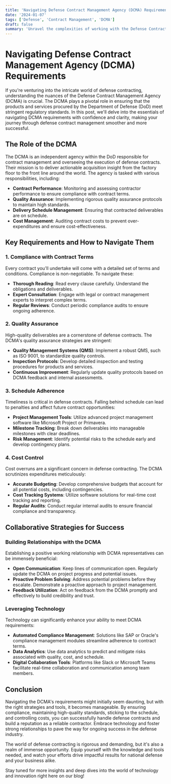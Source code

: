 ```yaml
---
title: 'Navigating Defense Contract Management Agency (DCMA) Requirements'
date: '2024-01-07'
tags: ['Defense', 'Contract Management', 'DCMA']
draft: false
summary: 'Unravel the complexities of working with the Defense Contract Management Agency (DCMA) and learn how to navigate its requirements efficiently. From compliance to collaboration, this guide offers actionable insights for contractors aiming to succeed in the defense sector.'
---
```


# Navigating Defense Contract Management Agency (DCMA) Requirements

If you're venturing into the intricate world of defense contracting, understanding the nuances of the Defense Contract Management Agency (DCMA) is crucial. The DCMA plays a pivotal role in ensuring that the products and services procured by the Department of Defense (DoD) meet stringent regulatory standards. In this post, we'll delve into the essentials of navigating DCMA requirements with confidence and clarity, making your journey through defense contract management smoother and more successful.

## The Role of the DCMA

The DCMA is an independent agency within the DoD responsible for contract management and overseeing the execution of defense contracts. Their mission is to deliver actionable acquisition insight from the factory floor to the front line around the world. The agency is tasked with various responsibilities, including:

- **Contract Performance**: Monitoring and assessing contractor performance to ensure compliance with contract terms.
- **Quality Assurance**: Implementing rigorous quality assurance protocols to maintain high standards.
- **Delivery Schedule Management**: Ensuring that contracted deliverables are on schedule.
- **Cost Management**: Auditing contract costs to prevent over-expenditures and ensure cost-effectiveness.

## Key Requirements and How to Navigate Them

### 1. **Compliance with Contract Terms**

Every contract you'll undertake will come with a detailed set of terms and conditions. Compliance is non-negotiable. To navigate these:

- **Thorough Reading**: Read every clause carefully. Understand the obligations and deliverables.
- **Expert Consultation**: Engage with legal or contract management experts to interpret complex terms.
- **Regular Reviews**: Conduct periodic compliance audits to ensure ongoing adherence.

### 2. **Quality Assurance**

High-quality deliverables are a cornerstone of defense contracts. The DCMA's quality assurance strategies are stringent:

- **Quality Management Systems (QMS)**: Implement a robust QMS, such as ISO 9001, to standardize quality controls.
- **Inspection Protocols**: Develop detailed inspection and testing procedures for products and services.
- **Continuous Improvement**: Regularly update quality protocols based on DCMA feedback and internal assessments.

### 3. **Schedule Adherence**

Timeliness is critical in defense contracts. Falling behind schedule can lead to penalties and affect future contract opportunities:

- **Project Management Tools**: Utilize advanced project management software like Microsoft Project or Primavera.
- **Milestone Tracking**: Break down deliverables into manageable milestones with clear deadlines.
- **Risk Management**: Identify potential risks to the schedule early and develop contingency plans.

### 4. **Cost Control**

Cost overruns are a significant concern in defense contracting. The DCMA scrutinizes expenditures meticulously:

- **Accurate Budgeting**: Develop comprehensive budgets that account for all potential costs, including contingencies.
- **Cost Tracking Systems**: Utilize software solutions for real-time cost tracking and reporting.
- **Regular Audits**: Conduct regular internal audits to ensure financial compliance and transparency.

## Collaborative Strategies for Success

### Building Relationships with the DCMA

Establishing a positive working relationship with DCMA representatives can be immensely beneficial:

- **Open Communication**: Keep lines of communication open. Regularly update the DCMA on project progress and potential issues.
- **Proactive Problem Solving**: Address potential problems before they escalate. Demonstrate a proactive approach to project management.
- **Feedback Utilization**: Act on feedback from the DCMA promptly and effectively to build credibility and trust.

### Leveraging Technology

Technology can significantly enhance your ability to meet DCMA requirements:

- **Automated Compliance Management**: Solutions like SAP or Oracle's compliance management modules streamline adherence to contract terms.
- **Data Analytics**: Use data analytics to predict and mitigate risks associated with quality, cost, and schedule.
- **Digital Collaboration Tools**: Platforms like Slack or Microsoft Teams facilitate real-time collaboration and communication among team members.

## Conclusion

Navigating the DCMA's requirements might initially seem daunting, but with the right strategies and tools, it becomes manageable. By ensuring compliance, maintaining high-quality standards, sticking to the schedule, and controlling costs, you can successfully handle defense contracts and build a reputation as a reliable contractor. Embrace technology and foster strong relationships to pave the way for ongoing success in the defense industry.

The world of defense contracting is rigorous and demanding, but it's also a realm of immense opportunity. Equip yourself with the knowledge and tools needed, and watch your efforts drive impactful results for national defense and your business alike.

Stay tuned for more insights and deep dives into the world of technology and innovation right here on our blog!